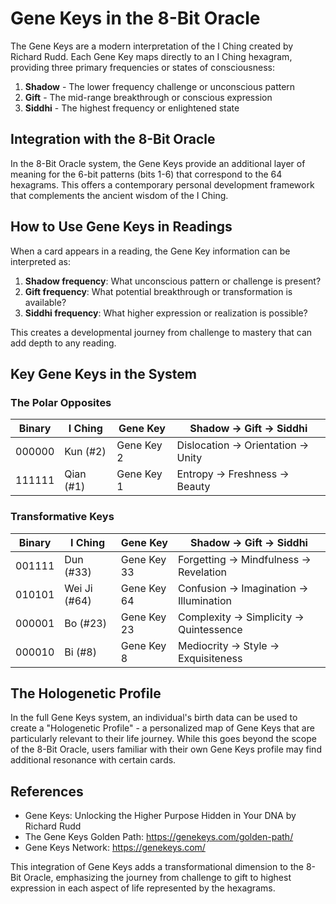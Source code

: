 # Gene Keys in the 8-Bit Oracle

The Gene Keys are a modern interpretation of the I Ching created by Richard Rudd. Each Gene Key maps directly to an I Ching hexagram, providing three primary frequencies or states of consciousness:

1. **Shadow** - The lower frequency challenge or unconscious pattern
2. **Gift** - The mid-range breakthrough or conscious expression 
3. **Siddhi** - The highest frequency or enlightened state

## Integration with the 8-Bit Oracle

In the 8-Bit Oracle system, the Gene Keys provide an additional layer of meaning for the 6-bit patterns (bits 1-6) that correspond to the 64 hexagrams. This offers a contemporary personal development framework that complements the ancient wisdom of the I Ching.

## How to Use Gene Keys in Readings

When a card appears in a reading, the Gene Key information can be interpreted as:

1. **Shadow frequency**: What unconscious pattern or challenge is present?
2. **Gift frequency**: What potential breakthrough or transformation is available?
3. **Siddhi frequency**: What higher expression or realization is possible?

This creates a developmental journey from challenge to mastery that can add depth to any reading.

## Key Gene Keys in the System

### The Polar Opposites

| Binary | I Ching | Gene Key | Shadow → Gift → Siddhi |
|--------|---------|----------|------------------------|
| 000000 | Kun (#2) | Gene Key 2 | Dislocation → Orientation → Unity |
| 111111 | Qian (#1) | Gene Key 1 | Entropy → Freshness → Beauty |

### Transformative Keys

| Binary | I Ching | Gene Key | Shadow → Gift → Siddhi |
|--------|---------|----------|------------------------|
| 001111 | Dun (#33) | Gene Key 33 | Forgetting → Mindfulness → Revelation |
| 010101 | Wei Ji (#64) | Gene Key 64 | Confusion → Imagination → Illumination |
| 000001 | Bo (#23) | Gene Key 23 | Complexity → Simplicity → Quintessence |
| 000010 | Bi (#8) | Gene Key 8 | Mediocrity → Style → Exquisiteness |

## The Hologenetic Profile

In the full Gene Keys system, an individual's birth data can be used to create a "Hologenetic Profile" - a personalized map of Gene Keys that are particularly relevant to their life journey. While this goes beyond the scope of the 8-Bit Oracle, users familiar with their own Gene Keys profile may find additional resonance with certain cards.

## References

- Gene Keys: Unlocking the Higher Purpose Hidden in Your DNA by Richard Rudd
- The Gene Keys Golden Path: https://genekeys.com/golden-path/
- Gene Keys Network: https://genekeys.com/

This integration of Gene Keys adds a transformational dimension to the 8-Bit Oracle, emphasizing the journey from challenge to gift to highest expression in each aspect of life represented by the hexagrams.